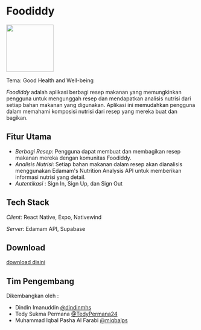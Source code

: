 # Foodiddy

<img src="https://dl.imgdrop.io/file/aed8b140-8472-4813-922b-7ce35ef93c9e/2024/10/11/logo-foodiddy826dcb7685ae17f9.png" width="125">

Tema: Good Health and Well-being

*Foodiddy* adalah aplikasi berbagi resep makanan yang memungkinkan pengguna untuk mengunggah resep dan mendapatkan analisis nutrisi dari setiap bahan makanan yang digunakan. Aplikasi ini memudahkan pengguna dalam memahami komposisi nutrisi dari resep yang mereka buat dan bagikan.

## Fitur Utama

- *Berbagi Resep*: Pengguna dapat membuat dan membagikan resep makanan mereka dengan komunitas Foodiddy.
- *Analisis Nutrisi*: Setiap bahan makanan dalam resep akan dianalisis menggunakan Edamam's Nutrition Analysis API untuk memberikan informasi nutrisi yang detail.
- *Autentikasi* : Sign In, Sign Up, dan Sign Out

## Tech Stack

*Client:* React Native, Expo, Nativewind

*Server:* Edamam API, Supabase

## Download

[download disini](https://drive.google.com/drive/folders/1nsfjc-PvBle2m9kqxFgICXNZkNPQl8P2?usp=sharing)

## Tim Pengembang

Dikembangkan oleh :

- Dindin Imanuddin [@dindinmhs](https://www.github.com/dindinmhs)
- Tedy Sukma Permana [@TedyPermana24](https://www.github.com/TedyPermana24)
- Muhammad Iqbal Pasha Al Farabi [@miqbalps](https://www.github.com/miqbalps)
